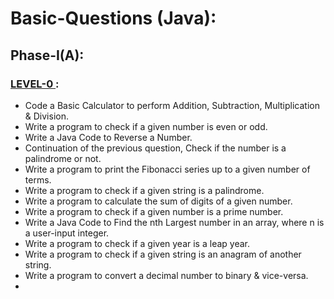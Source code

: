 # Basic-Questions (Java):

## Phase-I(A):

### <u> LEVEL-0 </u>:
  - Code a Basic Calculator to perform Addition, Subtraction, Multiplication & Division.
  - Write a program to check if a given number is even or odd.
  - Write a Java Code to Reverse a Number.
  - Continuation of the previous question, Check if the number is a palindrome or not.
  - Write a program to print the Fibonacci series up to a given number of terms.
  - Write a program to check if a given string is a palindrome.
  - Write a program to calculate the sum of digits of a given number.
  - Write a program to check if a given number is a prime number.
  - Write a Java Code to Find the nth Largest number in an array, where n is a user-input integer.
  - Write a program to check if a given year is a leap year.
  - Write a program to check if a given string is an anagram of another string.
  - Write a program to convert a decimal number to binary & vice-versa.
  - 
